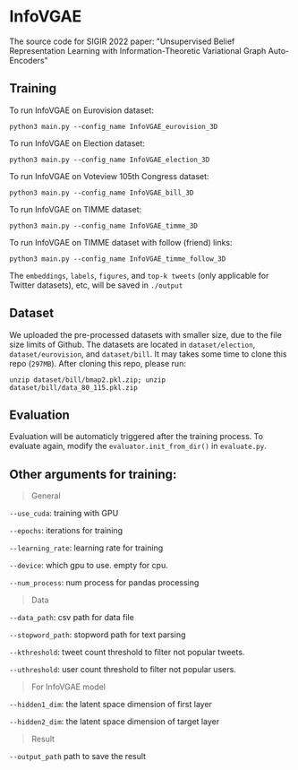 # InfoVGAE
The source code for SIGIR 2022 paper: "Unsupervised Belief Representation Learning with Information-Theoretic Variational Graph Auto-Encoders"

## Training

To run InfoVGAE on Eurovision dataset:

```
python3 main.py --config_name InfoVGAE_eurovision_3D
```

To run InfoVGAE on Election dataset:

```
python3 main.py --config_name InfoVGAE_election_3D
```

To run InfoVGAE on Voteview 105th Congress dataset:
```
python3 main.py --config_name InfoVGAE_bill_3D
```

To run InfoVGAE on TIMME dataset:
```
python3 main.py --config_name InfoVGAE_timme_3D
```

To run InfoVGAE on TIMME dataset with follow (friend) links:
```
python3 main.py --config_name InfoVGAE_timme_follow_3D
```

The `embeddings`, `labels`, `figures`, and `top-k tweets` (only applicable for Twitter datasets), etc, will be saved in `./output`

## Dataset

We uploaded the pre-processed datasets with smaller size, due to the file size limits of Github. The datasets are located in `dataset/election`, `dataset/eurovision`, and `dataset/bill`. It may takes some time to clone this repo (`297MB`). After cloning this repo, please run:

```
unzip dataset/bill/bmap2.pkl.zip; unzip dataset/bill/data_80_115.pkl.zip
```

## Evaluation

Evaluation will be automaticly triggered after the training process. To evaluate again, modify the `evaluator.init_from_dir()` in `evaluate.py`.

## Other arguments for training:

> General

`--use_cuda`: training with GPU

`--epochs`: iterations for training

`--learning_rate`: learning rate for training

`--device`: which gpu to use. empty for cpu.

`--num_process`: num process for pandas processing

> Data

`--data_path`: csv path for data file

`--stopword_path`: stopword path for text parsing

`--kthreshold`: tweet count threshold to filter not popular tweets.

`--uthreshold`: user count threshold to filter not popular users.

> For InfoVGAE model

`--hidden1_dim`: the latent space dimension of first layer

`--hidden2_dim`: the latent space dimension of target layer

> Result

`--output_path` path to save the result
